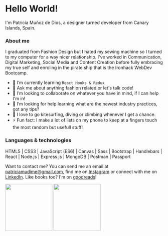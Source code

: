 # Hello World!

I'm Patricia Muñoz de Dios, a designer turned developer from Canary Islands, Spain.

### About me

I graduated from Fashion Design but I hated my sewing machine so I turned to my computer for a way nicer relationship.
I've worked in Communication, Digital Marketing, Social Media and Content Creation before fully embracing my true self and enroling in the pirate ship that is the Ironhack WebDev Bootcamp.

- 🌱  I’m currently learning `React Hooks & Redux`
- 💬  Ask me about anything fashion related or let's talk code!
- 👯  I’m looking to collaborate on whatever you have in mind, if I can help I'm in!
- 🤔  I’m looking for help learning what are the newest industry practices, got any tips?
- :muscle:  I love to go kitesurfing, diving or climbing whenever I get a chance.
- :zap:  Fun fact: I make a lot of lists on my phone to keep at a fingers touch the most random but usefull stuff!


### Languages & technologies

HTML5 | CSS3 | JavaScript (ES6) | Canvas | Sass | Bootstrap | Handlebars | React | Node.js | Express.js | MongoDB | Postman | Passport

Want to contact me? You can send me an email at patriciamudime@gmail.com, find me on [Instagram](https://www.instagram.com/patriciamdm/) or connect with me on [LinkedIn](https://www.linkedin.com/in/patriciamudime/). Like books too? I'm on [goodreads](https://www.goodreads.com/patriciamdm)!


<div >
  <img height="150px" src="https://github-readme-stats.vercel.app/api?username=patriciamdm&show_icons=true&theme=ayu-mirage" />
  <img height="150px" src="https://github-readme-stats.vercel.app/api/top-langs/?username=patriciamdm&layout=compact&theme=ayu-mirage" />
</div>

<!--- [![Patricia's GitHub Stats](https://github-readme-stats.vercel.app/api?username=patriciamdm&show_icons=true&theme=ayu-mirage)](https://github.com/patriciamdm/github-readme) [![Top Langs](https://github-readme-stats.vercel.app/api/top-langs/?username=patriciamdm&layout=compact&theme=ayu-mirage)](https://github.com/patriciamdm/github-readme) --->

<!--- 
- 🔭 I’m currently working on ...
- 🌱 I’m currently learning ...
- 👯 I’m looking to collaborate on ...
- 🤔 I’m looking for help with ...
- 💬 Ask me about ...
- 📫 How to reach me: ...
- 😄 Pronouns: ...
- ⚡ Fun fact: ...
--->

<!--- [<img src="https://now-playing-codestackr.vercel.app/api/spotify-playing" alt="codeSTACKr Spotify Playing" width="350" />](https://open.spotify.com/user/swyqyimdc12jajde4vpwd2x1b) --->
